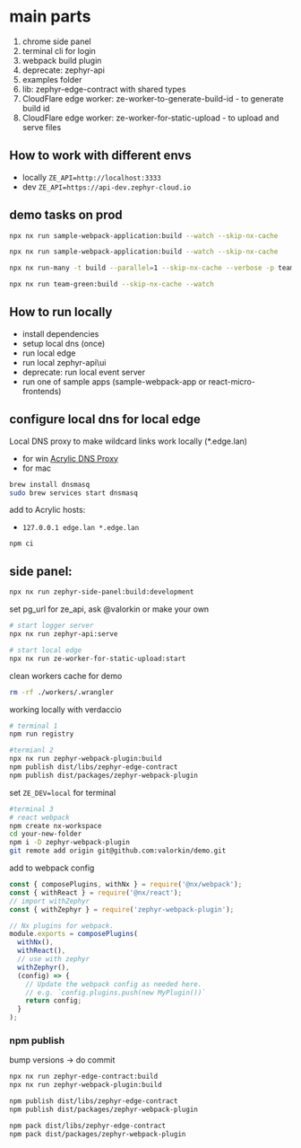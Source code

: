# main parts

1. chrome side panel
2. terminal cli for login
3. webpack build plugin
4. deprecate: zephyr-api
5. examples folder
6. lib: zephyr-edge-contract with shared types
7. CloudFlare edge worker: ze-worker-to-generate-build-id - to generate build id
8. CloudFlare edge worker: ze-worker-for-static-upload - to upload and serve files

## How to work with different envs

- locally `ZE_API=http://localhost:3333`
- dev `ZE_API=https://api-dev.zephyr-cloud.io`

## demo tasks on prod

```bash
npx nx run sample-webpack-application:build --watch --skip-nx-cache
```

```bash
npx nx run sample-webpack-application:build --watch --skip-nx-cache
```

```bash
npx nx run-many -t build --parallel=1 --skip-nx-cache --verbose -p team-blue team-green team-red
```

```bash
npx nx run team-green:build --skip-nx-cache --watch
```

## How to run locally

- install dependencies
- setup local dns (once)
- run local edge
- run local zephyr-api\ui
- deprecate: run local event server
- run one of sample apps (sample-webpack-app or react-micro-frontends)

## configure local dns for local edge

Local DNS proxy to make wildcard links work locally (\*.edge.lan)

- for win [Acrylic DNS Proxy](https://mayakron.altervista.org/support/acrylic/Home.htm)
- for mac

```bash
brew install dnsmasq
sudo brew services start dnsmasq
```

add to Acrylic hosts:

- `127.0.0.1 edge.lan *.edge.lan`

`npm ci`

## side panel:

```bash
npx nx run zephyr-side-panel:build:development
```

set pg_url for ze_api, ask @valorkin or make your own

```bash
# start logger server
npx nx run zephyr-api:serve
```

```bash
# start local edge
npx nx run ze-worker-for-static-upload:start
```

clean workers cache for demo

```bash
rm -rf ./workers/.wrangler
```

working locally with verdaccio

```bash
# terminal 1
npm run registry

#termianl 2
npx nx run zephyr-webpack-plugin:build
npm publish dist/libs/zephyr-edge-contract
npm publish dist/packages/zephyr-webpack-plugin
```

set `ZE_DEV=local` for terminal

```bash
#terminal 3
# react webpack
npm create nx-workspace
cd your-new-folder
npm i -D zephyr-webpack-plugin
git remote add origin git@github.com:valorkin/demo.git
```

add to webpack config

```js
const { composePlugins, withNx } = require('@nx/webpack');
const { withReact } = require('@nx/react');
// import withZephyr
const { withZephyr } = require('zephyr-webpack-plugin');

// Nx plugins for webpack.
module.exports = composePlugins(
  withNx(),
  withReact(),
  // use with zephyr
  withZephyr(),
  (config) => {
    // Update the webpack config as needed here.
    // e.g. `config.plugins.push(new MyPlugin())`
    return config;
  }
);
```

### npm publish

bump versions -> do commit

```bash
npx nx run zephyr-edge-contract:build
npx nx run zephyr-webpack-plugin:build
```

```bash
npm publish dist/libs/zephyr-edge-contract
npm publish dist/packages/zephyr-webpack-plugin
```

```bash
npm pack dist/libs/zephyr-edge-contract
npm pack dist/packages/zephyr-webpack-plugin
```
